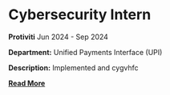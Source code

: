 # Cybersecurity Intern
**Protiviti**
Jun 2024 - Sep 2024
<br>

**Department:** Unified Payments Interface (UPI)
<br>

**Description:** Implemented and cygvhfc
<br>

**[Read More](../pages/experience-detail.html)**

<!-- **[<i class="fa-solid fa-circle-info"></i> Learn More](../pages/experience.html)** -->
